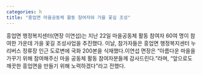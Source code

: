 ```yaml
---
categories: h
title: "흥업면 마을공동체 활동 참여자와 가을 꽃길 조성"
---
```

흥업면 행정복지센터(면장 이연섭)는 지난 22일 마을공동체 활동 참여자 60여 명이 참여한 가운데 가을 꽃길 조성사업을 추진했다. 이날, 참가자들은 흥업면 행정복지센터 누리버스 정류장 인근 도로변에 국화 200본을 식재했다.이연섭 면장은 “아름다운 마을을 가꾸기 위해 참여해주신 마을 공동체 활동 참여자분들께 감사드린다.”라며, “앞으로도 깨끗한 흥업면을 만들기 위해 노력하겠다”라고 전했다.